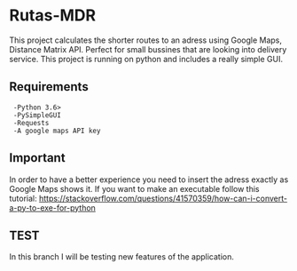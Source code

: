 # Rutas-MDR
This project calculates the shorter routes to an adress using Google Maps, Distance Matrix API. Perfect for small bussines that are looking into delivery service. This project is running on python and includes a really simple GUI.

## Requirements
 ```
  -Python 3.6>
  -PySimpleGUI
  -Requests
  -A google maps API key
```
## Important 
In order to have a better experience you need to insert the adress exactly as Google Maps shows it. If you want to make an executable follow this tutorial: https://stackoverflow.com/questions/41570359/how-can-i-convert-a-py-to-exe-for-python

## TEST
In this branch I will be testing new features of the application.
